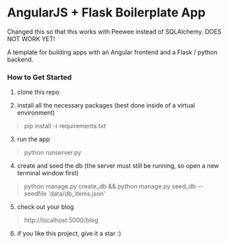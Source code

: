 # AngularJS + Flask Boilerplate App

Changed this so that this works with Peewee instead of SQLAlchemy. DOES NOT WORK YET!

A template for building apps with an Angular frontend and a Flask / python backend.

### How to Get Started

1. clone this repo

2. install all the necessary packages (best done inside of a virtual environment)
> pip install -r requirements.txt

3. run the app
> python runserver.py

4. create and seed the db (the server must still be running, so open a new terminal window first)
> python manage.py create_db && python manage.py seed_db --seedfile 'data/db_items.json'

5. check out your blog
> http://localhost:5000/blog

6. if you like this project, give it a star :)
